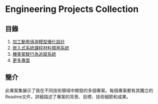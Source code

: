 # Engineering Projects Collection

## 目錄

1. [加工動態偵測模型優化設計](./Machining_Dynamics_Detection_Model_Optimization_Kade_ReadMe.md)
2. [嵌入式系統課程材料領用系統](./Embedded_System_Course_Material_Management/Embedded_System_Course_Material_Management_ReadMe.md)
3. [機車駕駛行為追蹤系統](./RideTrack/README.md)
4. [更多專案](./More_Projects/README.md)

## 簡介

此專案集展示了我在不同技術領域中開發的多個專案。每個專案都有其獨立的Readme文件，詳細描述了專案的背景、目標、技術細節和成果。
